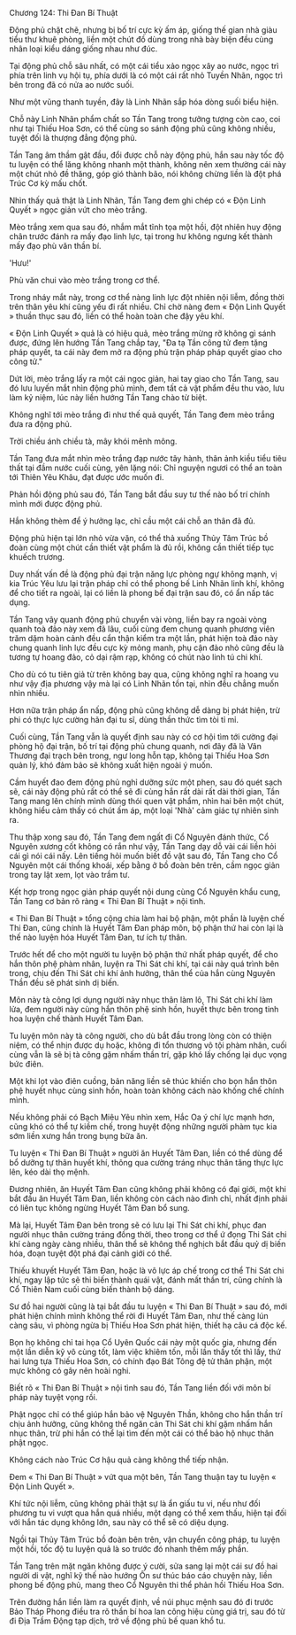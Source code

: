 




Chương 124: Thi Đan Bí Thuật


Động phủ chặt chẽ, nhưng bị bố trí cực kỳ ấm áp, giống thế gian nhà giàu tiểu thư khuê phòng, liền một chút đồ dùng trong nhà bày biện đều cùng nhân loại kiểu dáng giống nhau như đúc.

Tại động phủ chỗ sâu nhất, có một cái tiểu xảo ngọc xây ao nước, ngọc trì phía trên linh vụ hội tụ, phía dưới là có một cái rất nhỏ Tuyền Nhãn, ngọc trì bên trong đã có nửa ao nước suối.

Như một vũng thanh tuyền, đây là Linh Nhãn sắp hóa dòng suối biểu hiện.

Chỗ này Linh Nhãn phẩm chất so Tần Tang trong tưởng tượng còn cao, coi như tại Thiếu Hoa Sơn, có thể cùng so sánh động phủ cũng không nhiều, tuyệt đối là thượng đẳng động phủ.

Tần Tang âm thầm gật đầu, đổi được chỗ này động phủ, hắn sau này tốc độ tu luyện có thể lăng không nhanh một thành, không nên xem thường cái này một chút nhỏ đề thăng, góp gió thành bão, nói không chừng liền là đột phá Trúc Cơ kỳ mấu chốt.

Nhìn thấy quả thật là Linh Nhãn, Tần Tang đem ghi chép có « Độn Linh Quyết » ngọc giản vứt cho mèo trắng.

Mèo trắng xem qua sau đó, nhắm mắt tĩnh tọa một hồi, đột nhiên huy động chân trước đánh ra mấy đạo linh lực, tại trong hư không ngưng kết thành mấy đạo phù văn thần bí.

'Hưu!'

Phù văn chui vào mèo trắng trong cơ thể.

Trong nháy mắt này, trong cơ thể nàng linh lực đột nhiên nội liễm, đồng thời trên thân yêu khí cũng yếu đi rất nhiều. Chỉ chờ nàng đem « Độn Linh Quyết » thuần thục sau đó, liền có thể hoàn toàn che đậy yêu khí.

« Độn Linh Quyết » quả là có hiệu quả, mèo trắng mừng rỡ không gì sánh được, đứng lên hướng Tần Tang chắp tay, "Đa tạ Tần công tử đem tặng pháp quyết, ta cái này đem mở ra động phủ trận pháp pháp quyết giao cho công tử."

Dứt lời, mèo trắng lấy ra một cái ngọc giản, hai tay giao cho Tần Tang, sau đó lưu luyến mắt nhìn động phủ mình, đem tất cả vật phẩm đều thu vào, lưu làm kỷ niệm, lúc này liền hướng Tần Tang chào từ biệt.

Không nghĩ tới mèo trắng đi như thế quả quyết, Tần Tang đem mèo trắng đưa ra động phủ.

Trời chiều ánh chiều tà, mây khói mênh mông.

Tần Tang đưa mắt nhìn mèo trắng đạp nước tây hành, thân ảnh kiều tiểu tiêu thất tại đầm nước cuối cùng, yên lặng nói: Chỉ nguyện ngươi có thể an toàn tới Thiên Yêu Khâu, đạt được ước muốn đi.

Phản hồi động phủ sau đó, Tần Tang bắt đầu suy tư thế nào bố trí chính mình mới được động phủ.

Hắn không thèm để ý hưởng lạc, chỉ cầu một cái chỗ an thân đã đủ.

Động phủ hiện tại lớn nhỏ vừa vặn, có thể thả xuống Thủy Tâm Trúc bồ đoàn cùng một chút cần thiết vật phẩm là đủ rồi, không cần thiết tiếp tục khuếch trương.

Duy nhất vấn đề là động phủ đại trận năng lực phòng ngự không mạnh, vị kia Trúc Yêu lưu lại trận pháp chỉ có thể phong bế Linh Nhãn linh khí, không để cho tiết ra ngoài, lại có liền là phong bế đại trận sau đó, có ẩn nấp tác dụng.

Tần Tang vây quanh động phủ chuyển vài vòng, liền bay ra ngoài vòng quanh toà đảo này xem đã lâu, cuối cùng đem chung quanh phương viên trăm dặm hoàn cảnh đều cẩn thận kiểm tra một lần, phát hiện toà đảo này chung quanh linh lực đều cực kỳ mỏng manh, phụ cận đảo nhỏ cũng đều là tương tự hoang đảo, cỏ dại rậm rạp, không có chút nào linh tú chi khí.

Cho dù có tu tiên giả từ trên không bay qua, cũng không nghĩ ra hoang vu như vậy địa phương vậy mà lại có Linh Nhãn tồn tại, nhìn đều chẳng muốn nhìn nhiều.

Hơn nữa trận pháp ẩn nấp, động phủ cũng không dễ dàng bị phát hiện, trừ phi có thực lực cường hãn đại tu sĩ, dùng thần thức tìm tòi tỉ mỉ.

Cuối cùng, Tần Tang vẫn là quyết định sau này có cơ hội tìm tới cường đại phòng hộ đại trận, bố trí tại động phủ chung quanh, nơi đây đã là Vân Thương đại trạch bên trong, ngư long hỗn tạp, không tại Thiếu Hoa Sơn quản lý, khó đảm bảo sẽ không xuất hiện ngoài ý muốn.

Cầm huyết đao đem động phủ nghỉ dưỡng sức một phen, sau đó quét sạch sẽ, cái này động phủ rất có thể sẽ đi cùng hắn rất dài rất dài thời gian, Tần Tang mang lên chính mình dùng thói quen vật phẩm, nhìn hai bên một chút, không hiểu cảm thấy có chút ấm áp, một loại 'Nhà' cảm giác tự nhiên sinh ra.

Thu thập xong sau đó, Tần Tang đem ngất đi Cổ Nguyên đánh thức, Cổ Nguyên xương cốt không có rắn như vậy, Tần Tang dạy dỗ vài cái liền hỏi cái gì nói cái nấy. Lên tiếng hỏi muốn biết đồ vật sau đó, Tần Tang cho Cổ Nguyên một cái thống khoái, xếp bằng ở bồ đoàn bên trên, cầm ngọc giản trong tay lật xem, lọt vào trầm tư.

Kết hợp trong ngọc giản pháp quyết nội dung cùng Cổ Nguyên khẩu cung, Tần Tang cơ bản rõ ràng « Thi Đan Bí Thuật » nội tình.

« Thi Đan Bí Thuật » tổng cộng chia làm hai bộ phận, một phần là luyện chế Thi Đan, cũng chính là Huyết Tâm Đan pháp môn, bộ phận thứ hai còn lại là thế nào luyện hóa Huyết Tâm Đan, tư ích tự thân.

Trước hết để cho một người tu luyện bộ phận thứ nhất pháp quyết, để cho hắn thôn phệ phàm nhân, luyện ra Thi Sát chi khí, tại cái này quá trình bên trong, chịu đến Thi Sát chi khí ảnh hưởng, thân thể của hắn cùng Nguyên Thần đều sẽ phát sinh dị biến.

Môn này tà công lợi dụng người này nhục thân làm lô, Thi Sát chi khí làm lửa, đem người này cùng hắn thôn phệ sinh hồn, huyết thực bên trong tinh hoa luyện chế thành Huyết Tâm Đan.

Tu luyện môn này tà công người, cho dù bắt đầu trong lòng còn có thiện niệm, có thể nhịn được dụ hoặc, không đi tổn thương vô tội phàm nhân, cuối cùng vẫn là sẽ bị tà công gặm nhấm thần trí, gặp khó lấy chống lại dục vọng bức điên.

Một khi lọt vào điên cuồng, bản năng liền sẽ thúc khiến cho bọn hắn thôn phệ huyết nhục cùng sinh hồn, hoàn toàn không cách nào khống chế chính mình.

Nếu không phải có Bạch Miêu Yêu nhìn xem, Hắc Oa ý chí lực mạnh hơn, cũng khó có thể tự kiềm chế, trong huyệt động những người phàm tục kia sớm liền xưng hắn trong bụng bữa ăn.

Tu luyện « Thi Đan Bí Thuật » người ăn Huyết Tâm Đan, liền có thể dùng để bổ dưỡng tự thân huyết khí, thông qua cường tráng nhục thân tăng thực lực lên, kéo dài thọ mệnh.

Đương nhiên, ăn Huyết Tâm Đan cũng không phải không có đại giới, một khi bắt đầu ăn Huyết Tâm Đan, liền không còn cách nào đình chỉ, nhất định phải có liên tục không ngừng Huyết Tâm Đan bổ sung.

Mà lại, Huyết Tâm Đan bên trong sẽ có lưu lại Thi Sát chi khí, phục đan người nhục thân cường tráng đồng thời, theo trong cơ thể ứ đọng Thi Sát chi khí càng ngày càng nhiều, thân thể sẽ không thể nghịch bắt đầu quỷ dị biến hóa, đoạn tuyệt đột phá đại cảnh giới có thể.

Thiếu khuyết Huyết Tâm Đan, hoặc là vô lực áp chế trong cơ thể Thi Sát chi khí, ngay lập tức sẽ thi biến thành quái vật, đánh mất thần trí, cũng chính là Cổ Thiên Nam cuối cùng biến thành bộ dáng.

Sư đồ hai người cũng là tại bắt đầu tu luyện « Thi Đan Bí Thuật » sau đó, mới phát hiện chính mình không thể rời đi Huyết Tâm Đan, như thế càng lún càng sâu, vì phòng ngừa bị Thiếu Hoa Sơn phát hiện, thiết hạ câu cá độc kế.

Bọn họ không chỉ tai họa Cổ Uyên Quốc cái này một quốc gia, nhưng đến một lần diễn kỹ vô cùng tốt, làm việc khiêm tốn, mỗi lần thấy tốt thì lấy, thứ hai lưng tựa Thiếu Hoa Sơn, có chính đạo Bát Tông đệ tử thân phận, một mực không có gây nên hoài nghi.

Biết rõ « Thi Đan Bí Thuật » nội tình sau đó, Tần Tang liền đối với môn bí pháp này tuyệt vọng rồi.

Phật ngọc chỉ có thể giúp hắn bảo vệ Nguyên Thần, không cho hắn thần trí chịu ảnh hưởng, cũng không thể ngăn cản Thi Sát chi khí gặm nhấm hắn nhục thân, trừ phi hắn có thể lại tìm đến một cái có thể bảo hộ nhục thân phật ngọc.

Không cách nào Trúc Cơ hậu quả càng không thể tiếp nhận.

Đem « Thi Đan Bí Thuật » vứt qua một bên, Tần Tang thuận tay tu luyện « Độn Linh Quyết ».

Khí tức nội liễm, cũng không phải thật sự là ẩn giấu tu vi, nếu như đối phương tu vi vượt qua hắn quá nhiều, một dạng có thể xem thấu, hiện tại đối với hắn tác dụng không lớn, sau này có thể sẽ có diệu dụng.

Ngồi tại Thủy Tâm Trúc bồ đoàn bên trên, vận chuyển công pháp, tu luyện một hồi, tốc độ tu luyện quả là so trước đó nhanh thêm mấy phần.

Tần Tang trên mặt ngăn không được ý cười, sửa sang lại một cái sư đồ hai người di vật, nghĩ kỹ thế nào hướng Ôn sư thúc báo cáo chuyện này, liền phong bế động phủ, mang theo Cổ Nguyên thi thể phản hồi Thiếu Hoa Sơn.

Trên đường hắn liền làm ra quyết định, về núi phục mệnh sau đó đi trước Bảo Tháp Phong điều tra rõ thần bí hoa lan công hiệu cùng giá trị, sau đó từ đi Địa Trầm Động tạp dịch, trở về động phủ bế quan khổ tu.




